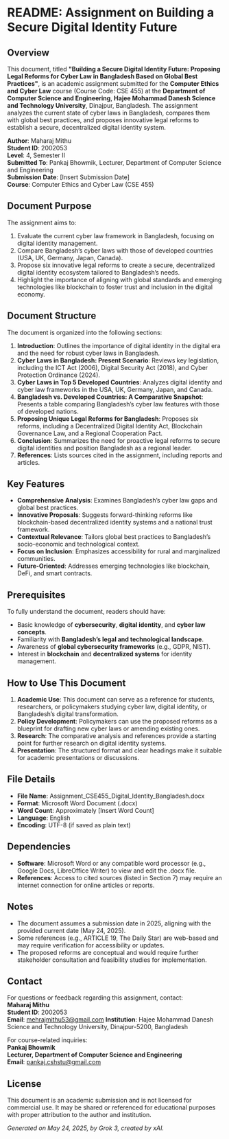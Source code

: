 # README: Assignment on Building a Secure Digital Identity Future

## Overview
This document, titled **"Building a Secure Digital Identity Future: Proposing Legal Reforms for Cyber Law in Bangladesh Based on Global Best Practices"**, is an academic assignment submitted for the **Computer Ethics and Cyber Law** course (Course Code: CSE 455) at the **Department of Computer Science and Engineering**, **Hajee Mohammad Danesh Science and Technology University**, Dinajpur, Bangladesh. The assignment analyzes the current state of cyber laws in Bangladesh, compares them with global best practices, and proposes innovative legal reforms to establish a secure, decentralized digital identity system.

**Author**: Maharaj Mithu  
**Student ID**: 2002053  
**Level**: 4, Semester II  
**Submitted To**: Pankaj Bhowmik, Lecturer, Department of Computer Science and Engineering  
**Submission Date**: [Insert Submission Date]  
**Course**: Computer Ethics and Cyber Law (CSE 455)  

## Document Purpose
The assignment aims to:
1. Evaluate the current cyber law framework in Bangladesh, focusing on digital identity management.
2. Compare Bangladesh’s cyber laws with those of developed countries (USA, UK, Germany, Japan, Canada).
3. Propose six innovative legal reforms to create a secure, decentralized digital identity ecosystem tailored to Bangladesh’s needs.
4. Highlight the importance of aligning with global standards and emerging technologies like blockchain to foster trust and inclusion in the digital economy.

## Document Structure
The document is organized into the following sections:
1. **Introduction**: Outlines the importance of digital identity in the digital era and the need for robust cyber laws in Bangladesh.
2. **Cyber Laws in Bangladesh: Present Scenario**: Reviews key legislation, including the ICT Act (2006), Digital Security Act (2018), and Cyber Protection Ordinance (2024).
3. **Cyber Laws in Top 5 Developed Countries**: Analyzes digital identity and cyber law frameworks in the USA, UK, Germany, Japan, and Canada.
4. **Bangladesh vs. Developed Countries: A Comparative Snapshot**: Presents a table comparing Bangladesh’s cyber law features with those of developed nations.
5. **Proposing Unique Legal Reforms for Bangladesh**: Proposes six reforms, including a Decentralized Digital Identity Act, Blockchain Governance Law, and a Regional Cooperation Pact.
6. **Conclusion**: Summarizes the need for proactive legal reforms to secure digital identities and position Bangladesh as a regional leader.
7. **References**: Lists sources cited in the assignment, including reports and articles.

## Key Features
- **Comprehensive Analysis**: Examines Bangladesh’s cyber law gaps and global best practices.
- **Innovative Proposals**: Suggests forward-thinking reforms like blockchain-based decentralized identity systems and a national trust framework.
- **Contextual Relevance**: Tailors global best practices to Bangladesh’s socio-economic and technological context.
- **Focus on Inclusion**: Emphasizes accessibility for rural and marginalized communities.
- **Future-Oriented**: Addresses emerging technologies like blockchain, DeFi, and smart contracts.

## Prerequisites
To fully understand the document, readers should have:
- Basic knowledge of **cybersecurity**, **digital identity**, and **cyber law concepts**.
- Familiarity with **Bangladesh’s legal and technological landscape**.
- Awareness of **global cybersecurity frameworks** (e.g., GDPR, NIST).
- Interest in **blockchain** and **decentralized systems** for identity management.

## How to Use This Document
1. **Academic Use**: This document can serve as a reference for students, researchers, or policymakers studying cyber law, digital identity, or Bangladesh’s digital transformation.
2. **Policy Development**: Policymakers can use the proposed reforms as a blueprint for drafting new cyber laws or amending existing ones.
3. **Research**: The comparative analysis and references provide a starting point for further research on digital identity systems.
4. **Presentation**: The structured format and clear headings make it suitable for academic presentations or discussions.

## File Details
- **File Name**: Assignment_CSE455_Digital_Identity_Bangladesh.docx
- **Format**: Microsoft Word Document (.docx)
- **Word Count**: Approximately [Insert Word Count]
- **Language**: English
- **Encoding**: UTF-8 (if saved as plain text)

## Dependencies
- **Software**: Microsoft Word or any compatible word processor (e.g., Google Docs, LibreOffice Writer) to view and edit the .docx file.
- **References**: Access to cited sources (listed in Section 7) may require an internet connection for online articles or reports.

## Notes
- The document assumes a submission date in 2025, aligning with the provided current date (May 24, 2025).
- Some references (e.g., ARTICLE 19, The Daily Star) are web-based and may require verification for accessibility or updates.
- The proposed reforms are conceptual and would require further stakeholder consultation and feasibility studies for implementation.

## Contact
For questions or feedback regarding this assignment, contact:  
**Maharaj Mithu**  
**Student ID**: 2002053  
**Email**: mehrajmithu53@gmail.com 
**Institution**: Hajee Mohammad Danesh Science and Technology University, Dinajpur-5200, Bangladesh  

For course-related inquiries:  
**Pankaj Bhowmik**  
**Lecturer, Department of Computer Science and Engineering**  
**Email**: pankaj.cshstu@gmail.com

## License
This document is an academic submission and is not licensed for commercial use. It may be shared or referenced for educational purposes with proper attribution to the author and institution.

*Generated on May 24, 2025, by Grok 3, created by xAI.*
